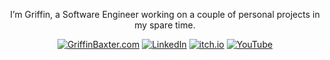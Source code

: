 <p align="center">I’m Griffin, a Software Engineer working on a couple of personal projects in my spare time.</p>

<div align="center">
  <a href="https://www.griffinbaxter.com/"><img src="https://img.shields.io/badge/website-000000?style=for-the-badge" alt="GriffinBaxter.com" target="_blank"/></a>
  <a href="https://www.linkedin.com/in/griffinbaxter/"><img src="https://img.shields.io/badge/LinkedIn-0077B5?style=for-the-badge&logo=linkedin&logoColor=white" alt="LinkedIn" target="_blank"/></a>
  <a href="https://griffinbaxter.itch.io/"><img src="https://img.shields.io/badge/Itch.io-FA5C5C?style=for-the-badge&logo=itchdotio&logoColor=white" alt="itch.io" target="_blank"/></a>
  <a href="https://www.youtube.com/@GriffinBaxter"><img src="https://img.shields.io/badge/YouTube-FF0000?style=for-the-badge&logo=youtube&logoColor=white" alt="YouTube" target="_blank"/></a>
</div>
